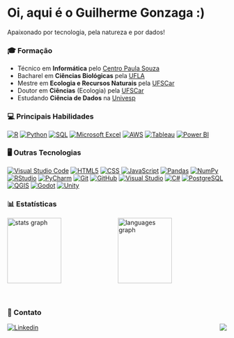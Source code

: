 <h1>Oi, aqui é o Guilherme Gonzaga :)</h1>

Apaixonado por tecnologia, pela natureza e por dados!

### 🎓 Formação

- Técnico em **Informática** pelo <a href="https://www.cps.sp.gov.br/">Centro Paula Souza</a>
- Bacharel em **Ciências Biológicas** pela <a href="https://ufla.br/">UFLA</a>
- Mestre em **Ecologia e Recursos Naturais** pela <a href="https://www.ufscar.br/">UFSCar</a>
- Doutor em **Ciências** (Ecologia) pela <a href="https://www.ufscar.br/">UFSCar</a>
- Estudando **Ciência de Dados** na <a href="https://univesp.br/">Univesp</a>

### 💻 Principais Habilidades

[![R](https://img.shields.io/badge/R-%23276DC3.svg?logo=r&logoColor=white)](#)
[![Python](https://img.shields.io/badge/Python-3776AB?logo=python&logoColor=fff)](#)
[![SQL](https://img.shields.io/badge/SQL-333?logoColor=white)](#)
[![Microsoft Excel](https://img.shields.io/badge/Microsoft%20Excel-217346)](#)
[![AWS](https://img.shields.io/badge/-Amazon%20Web%20Services-333333?style=flat&logo=amazonwebservices&logoColor=FF9900)](#)
[![Tableau](https://img.shields.io/badge/-Tableau-333333?style=flat&logo=tableau&logoColor=E97627)](#)
[![Power BI](https://img.shields.io/badge/Power%20BI-F2C811)](#)

### 🖥 Outras Tecnologias

[![Visual Studio Code](https://custom-icon-badges.demolab.com/badge/Visual%20Studio%20Code-0078d7.svg?logo=vsc&logoColor=white)](#)
[![HTML5](https://img.shields.io/badge/-HTML5-333333?style=flat&logo=HTML5&logoColor=E34F26)](#)
[![CSS](https://img.shields.io/badge/-CSS-333333?style=flat&logo=CSS3&logoColor=1572B6)](#)
[![JavaScript](https://img.shields.io/badge/JavaScript-F7DF1E?logo=javascript&logoColor=000)](#)
[![Pandas](https://img.shields.io/badge/-Pandas-333333?style=flat&logo=pandas&logoColor=150458)](#)
[![NumPy](https://img.shields.io/badge/-NumPy-333333?style=flat&logo=numpy&logoColor=013243)](#)
[![RStudio](https://img.shields.io/badge/-RStudio-333333?style=flat&logo=rstudioide&logoColor=75AADB)](#)
[![PyCharm](https://img.shields.io/badge/PyCharm-000?logo=pycharm&logoColor=fff)](#)
[![Git](https://img.shields.io/badge/Git-F05032?logo=git&logoColor=fff)](#)
[![GitHub](https://img.shields.io/badge/GitHub-%23121011.svg?logo=github&logoColor=white)](#)
[![Visual Studio](https://custom-icon-badges.demolab.com/badge/Visual%20Studio-5C2D91.svg?&logo=visual-studio&logoColor=white)](#)
[![C#](https://custom-icon-badges.demolab.com/badge/C%23-%23239120.svg?logo=cshrp&logoColor=white)](#)
[![PostgreSQL](https://img.shields.io/badge/-PostgreSQL-333333?style=flat&logo=postgresql&logoColor=4169E1)](#)
[![QGIS](https://img.shields.io/badge/-QGIS-333333?style=flat&logo=qgis&logoColor=589632)](#)
[![Godot](https://img.shields.io/badge/-Godot-333333?style=flat&logo=godotengine&logoColor=478CBF)](#)
[![Unity](https://img.shields.io/badge/-Unity-333333?style=flat&logo=unity&logoColor=FFFFFF)](#)

### 📊 Estatísticas

<p>
  <img src="https://github-readme-stats.vercel.app/api?username=guig-silva&hide_title=true&hide_rank=false&show_icons=true&include_all_commits=true&count_private=true&disable_animations=false&theme=tokyonight&locale=en&hide_border=true&order=1" height="150" alt="stats graph" width="49.6%" />
  <img src="https://github-readme-stats.vercel.app/api/top-langs?username=guig-silva&locale=en&hide_title=true&layout=compact&card_width=320&langs_count=5&theme=tokyonight&hide_border=true&order=2" height="150" alt="languages graph" width="49.6%" />
</p>
<br clear="both">

### 📧 Contato

[![Linkedin](https://img.shields.io/badge/-Guilherme_Gonzaga-blue?style=flat-square&logo=Linkedin&logoColor=white&link=https://www.linkedin.com/in/guigonzaga)](https://www.linkedin.com/in/guigonzaga) <img align="right" src="https://visitor-badge.laobi.icu/badge?page_id=guig-silva.guig-silva&left_text=Visitantes"/>
